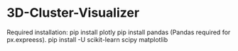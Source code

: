 # 3D-Cluster-Visualizer
 
 Required installation: 
                        pip install plotly
                        pip install pandas (Pandas required for px.expreess).
                        pip install -U scikit-learn scipy matplotlib
